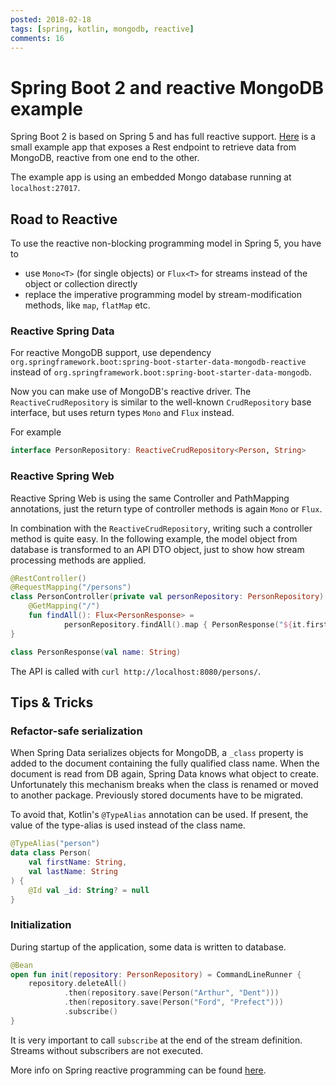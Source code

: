 ```yaml
---
posted: 2018-02-18
tags: [spring, kotlin, mongodb, reactive]
comments: 16
---
```


# Spring Boot 2 and reactive MongoDB example

Spring Boot 2 is based on Spring 5 and has full reactive support. [Here](https://github.com/dfrommi/blog-samples/tree/master/spring-with-reactive-mongodb) is a small example app that exposes a Rest endpoint to retrieve data from MongoDB, reactive from one end to the other.

The example app is using an embedded Mongo database running at `localhost:27017`.

## Road to Reactive
To use the reactive non-blocking programming model in Spring 5, you have to

- use `Mono<T>` (for single objects) or `Flux<T>` for streams instead of the object or collection directly
- replace the imperative programming model by stream-modification methods, like `map`, `flatMap` etc.

### Reactive Spring Data
For reactive MongoDB support, use dependency `org.springframework.boot:spring-boot-starter-data-mongodb-reactive` instead of `org.springframework.boot:spring-boot-starter-data-mongodb`. 

Now you can make use of MongoDB's reactive driver. The `ReactiveCrudRepository` is similar to the well-known `CrudRepository` base interface, but uses return types `Mono` and `Flux` instead. 

For example

```kotlin
interface PersonRepository: ReactiveCrudRepository<Person, String>
```

### Reactive Spring Web
Reactive Spring Web is using the same Controller and PathMapping annotations, just the return type of controller methods is again `Mono` or `Flux`. 

In combination with the `ReactiveCrudRepository`, writing such a controller method is quite easy. In the following example, the model object from database is transformed to an API DTO object, just to show how stream processing methods are applied.

```kotlin
@RestController()
@RequestMapping("/persons")
class PersonController(private val personRepository: PersonRepository) {
    @GetMapping("/")
    fun findAll(): Flux<PersonResponse> =
            personRepository.findAll().map { PersonResponse("${it.firstName} ${it.lastName}") }
}

class PersonResponse(val name: String)
``` 

The API is called with `curl http://localhost:8080/persons/`.

## Tips & Tricks
### Refactor-safe serialization
When Spring Data serializes objects for MongoDB, a `_class` property is added to the document containing the fully qualified class name. When the document is read from DB again, Spring Data knows what object to create.
Unfortunately this mechanism breaks when the class is renamed or moved to another package. Previously stored documents have to be migrated.

To avoid that, Kotlin's `@TypeAlias` annotation can be used. If present, the value of the type-alias is used instead of the class name.

```kotlin
@TypeAlias("person")
data class Person(
    val firstName: String,
    val lastName: String
) {
    @Id val _id: String? = null
}
```  

### Initialization
During startup of the application, some data is written to database.

```kotlin
@Bean
open fun init(repository: PersonRepository) = CommandLineRunner {
    repository.deleteAll()
            .then(repository.save(Person("Arthur", "Dent")))
            .then(repository.save(Person("Ford", "Prefect")))
            .subscribe()
}

```

It is very important to call `subscribe` at the end of the stream definition. Streams without subscribers are not executed.

More info on Spring reactive programming can be found [here](https://docs.spring.io/spring/docs/5.0.0.BUILD-SNAPSHOT/spring-framework-reference/htmlsingle/#web-reactive).
